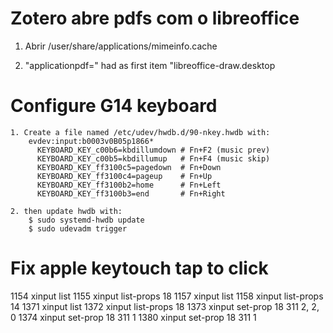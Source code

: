 # Zotero abre pdfs com o libreoffice
1. Abrir /user/share/applications/mimeinfo.cache

2. "applicationpdf=" had as first item "libreoffice-draw.desktop

# Configure G14 keyboard
```
1. Create a file named /etc/udev/hwdb.d/90-nkey.hwdb with:
	evdev:input:b0003v0B05p1866*
	  KEYBOARD_KEY_c00b6=kbdillumdown # Fn+F2 (music prev)
	  KEYBOARD_KEY_c00b5=kbdillumup   # Fn+F4 (music skip)
	  KEYBOARD_KEY_ff3100c5=pagedown  # Fn+Down
	  KEYBOARD_KEY_ff3100c4=pageup    # Fn+Up
	  KEYBOARD_KEY_ff3100b2=home      # Fn+Left
	  KEYBOARD_KEY_ff3100b3=end       # Fn+Right

2. then update hwdb with:
	$ sudo systemd-hwdb update
	$ sudo udevadm trigger
```

# Fix apple keytouch tap to click

 1154  xinput list
 1155  xinput list-props 18
 1157  xinput list
 1158  xinput list-props 14
 1371  xinput list
 1372  xinput list-props 18
 1373  xinput set-prop 18 311 2, 2, 0
 1374  xinput set-prop 18 311 1
 1380  xinput set-prop 18 311 1

